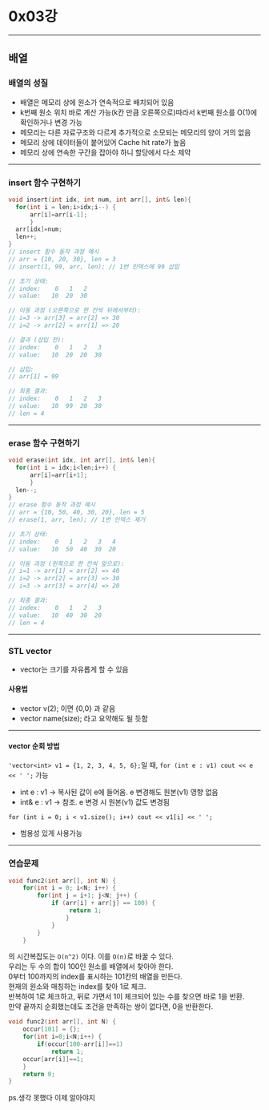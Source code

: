 # 0x03강
-------------

## 배열

### 배열의 성질

- 배열은 메모리 상에 원소가 연속적으로 배치되어 있음
- k번째 원소 위치 바로 계산 가능(k칸 만큼 오른쪽으로)따라서 k번째 원소를 O(1)에 확인하거나 변경 가능
- 메모리는 다른 자료구조와 다르게 추가적으로 소모되는 메모리의 양이 거의 없음
- 메모리 상에 데이터들이 붙어있어 Cache hit rate가 높음
- 메모리 상에 연속한 구간을 잡아야 하니 할당에서 다소 제약

---

### insert 함수 구현하기

```cpp
void insert(int idx, int num, int arr[], int& len){
  for(int i = len;i>idx;i--) {
      arr[i]=arr[i-1];
      }
  arr[idx]=num;
  len++;
}
// insert 함수 동작 과정 예시
// arr = {10, 20, 30}, len = 3
// insert(1, 99, arr, len); // 1번 인덱스에 99 삽입

// 초기 상태:
// index:    0   1   2
// value:   10  20  30

// 이동 과정 (오른쪽으로 한 칸씩 뒤에서부터):
// i=3 -> arr[3] = arr[2] => 30
// i=2 -> arr[2] = arr[1] => 20

// 결과 (삽입 전):
// index:    0   1   2   3
// value:   10  20  20  30

// 삽입:
// arr[1] = 99

// 최종 결과:
// index:    0   1   2   3
// value:   10  99  20  30
// len = 4
```

---

### erase 함수 구현하기

```cpp
void erase(int idx, int arr[], int& len){
  for(int i = idx;i<len;i++) {
      arr[i]=arr[i+1];
      }
  len--;
}
// erase 함수 동작 과정 예시
// arr = {10, 50, 40, 30, 20}, len = 5
// erase(1, arr, len); // 1번 인덱스 제거

// 초기 상태:
// index:    0   1   2   3   4
// value:   10  50  40  30  20

// 이동 과정 (왼쪽으로 한 칸씩 앞으로):
// i=1 -> arr[1] = arr[2] => 40
// i=2 -> arr[2] = arr[3] => 30
// i=3 -> arr[3] = arr[4] => 20

// 최종 결과:
// index:    0   1   2   3
// value:   10  40  30  20
// len = 4
```

---

### STL vector

- vector는 크기를 자유롭게 할 수 있음

#### 사용법
- vector<int> v(2); 이면 {0,0} 과 같음
- vector<int> name(size); 라고 요약해도 될 듯함
---
#### vector 순회 방법

`'vector<int> v1 = {1, 2, 3, 4, 5, 6};`일 때,
`for (int e : v1) cout << e << ' ';` 가능
- int e : v1 → 복사된 값이 e에 들어옴. e 변경해도 원본(v1) 영향 없음
- int& e : v1 → 참조. e 변경 시 원본(v1) 값도 변경됨

`for (int i = 0; i < v1.size(); i++) cout << v1[i] << ' ';`
- 범용성 있게 사용가능

---

### 연습문제

```cpp
void func2(int arr[], int N) {
    for(int i = 0; i<N; i++) {
        for(int j = i+1; j<N; j++) {
            if (arr[i] + arr[j] == 100) {
                 return 1;
                }
            }
        }
    }
```
의 시간복잡도는 `O(n^2)` 이다. 이를 `O(n)`로 바꿀 수 있다.<br>
우리는 두 수의 합이 100인 원소를 배열에서 찾아야 한다.<br>
0부터 100까지의 index를 표시하는 101칸의 배열을 만든다.<br>
현재의 원소와 매칭하는 index를 찾아 1로 체크.<br>
반복하여 1로 체크하고, 뒤로 가면서 1이 체크되어 있는 수를 찾으면 바로 1을 반환.<br>
만약 끝까지 순회했는데도 조건을 만족하는 쌍이 없다면, 0을 반환한다.

```cpp
void func2(int arr[], int N) {
    occur[101] = {};
    for(int i=0;i<N;i++) {
        if(occur[100-arr[i]]==1)
            return 1;
    occur[arr[i]]==1;
    }
    return 0;
}
```
ps.생각 못했다 이제 알아야지


